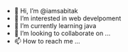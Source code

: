 - 👋 Hi, I’m @iamsabitak
- 👀 I’m interested in web develpoment
- 🌱 I’m currently learning java
- 💞️ I’m looking to collaborate on ...
- 📫 How to reach me ...

<!---
iamsabitak/iamsabitak is a ✨ special ✨ repository because its `README.md` (this file) appears on your GitHub profile.
You can click the Preview link to take a look at your changes.
--->
